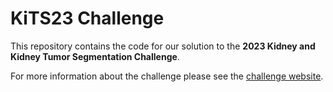 # KiTS23 Challenge

This repository contains the code for our solution to the **2023 Kidney and Kidney Tumor Segmentation Challenge**.

For more information about the challenge please see the [challenge website](https://kits-challenge.org/kits23/).